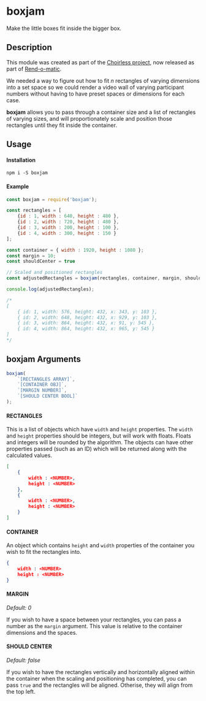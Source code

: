 # boxjam

Make the little boxes fit inside the bigger box.

## Description

This module was created as part of the [Choirless project](https://github.com/choirless), now released as part of [Rend-o-matic](https://github.com/Rend-o-matic).

We needed a way to figure out how to fit _n_ rectangles of varying dimensions into a set space so we could render a video wall of varying participant numbers without having to have preset spaces or dimensions for each case.

**boxjam** allows you to pass through a container size and a list of rectangles of varying sizes, and will proportionately scale and position those rectangles until they fit inside the container.

## Usage

#### Installation

```
npm i -S boxjam
```

#### Example
```javascript
const boxjam = require('boxjam');

const rectangles = [
    {id : 1, width : 640, height : 480 },
    {id : 2, width : 720, height : 480 },
    {id : 3, width : 200, height : 100 },
    {id : 4, width : 300, height : 150 }
];

const container = { width : 1920, height : 1080 };
const margin = 10;
const shouldCenter = true

// Scaled and positioned rectangles
const adjustedRectangles = boxjam(rectangles, container, margin, shouldCenter);

console.log(adjustedRectangles);

/*
[
    { id: 1, width: 576, height: 432, x: 343, y: 103 },
    { id: 2, width: 648, height: 432, x: 929, y: 103 },
    { id: 3, width: 864, height: 432, x: 91, y: 545 },
    { id: 4, width: 864, height: 432, x: 965, y: 545 }
]
*/ 
```

## boxjam Arguments

```javascript
boxjam(
    `[RECTANGLES ARRAY]`, 
    `[CONTAINER OBJ]`, 
    `[MARGIN NUMBER]`, 
    `[SHOULD CENTER BOOL]`
);
```

#### RECTANGLES

This is a list of objects which have `width` and `height` properties. The `width` and `height` properties should be integers, but will work with floats. Floats and integers will be rounded by the algorithm. The objects can have other properties passed (such as an ID) which will be returned along with the calculated values.

```json
[ 
    {
        width : <NUMBER>,
        height : <NUMBER>
    },
    {
        width : <NUMBER>,
        height : <NUMBER>
    } 
]
```

#### CONTAINER

An object which contains `height` and `width` properties of the container you wish to fit the rectangles into.

```json
{
    width : <NUMBER>
    height : <NUMBER>
}
```

#### MARGIN

_Default: 0_

If you wish to have a space between your rectangles, you can pass a number as the `margin` argument. This value is relative to the container dimensions and the spaces.

#### SHOULD CENTER

_Default: false_

If you wish to have the rectangles vertically and horizontally aligned within the container when the scaling and positioning has completed, you can pass `true` and the rectangles will be aligned. Otherise, they will align from the top left.

